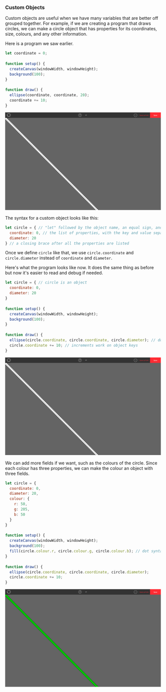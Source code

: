 ### Custom Objects

Custom objects are useful when we have many variables that are better off grouped together. For example, if we are creating a program that draws circles, we can make a circle object that has properties for its coordinates, size, colours, and any other information.

Here is a program we saw earlier.

```js
let coordinate = 0;

function setup() {
  createCanvas(windowWidth, windowHeight);
  background(100);
}
  
function draw() {
  ellipse(coordinate, coordinate, 20); 
  coordinate += 10; 
}
```

![](../../Images/Circle_Trail.png)

The syntax for a custom object looks like this:

```js
let circle = { // "let" followed by the object name, an equal sign, and an opening brace
  coordinate: 0, // the list of properties, with the key and value separated by a colon
  diameter: 20 
} // a closing brace after all the properties are listed
```

Once we define `circle` like that, we use `circle.coordinate` and `circle.diameter` instead of `coordinate` and `diameter`.

Here's what the program looks like now. It does the same thing as before but now it's easier to read and debug if needed.

```js
let circle = { // circle is an object 
  coordinate: 0,
  diameter: 20
}

function setup() {
  createCanvas(windowWidth, windowHeight);
  background(100);
}
  
function draw() {
  ellipse(circle.coordinate, circle.coordinate, circle.diameter); // dot syntax is used to get the values in the circle object
  circle.coordinate += 10; // increments work on object keys
}
```

![](../../Images/Circle_Trail.png)

We can add more fields if we want, such as the colours of the circle. Since each colour has three properties, we can make the colour an object with three fields. 

```js
let circle = {
  coordinate: 0,
  diameter: 20,
  colour: {
    r: 50,
    g: 205,
    b: 50
  }
}

function setup() {
  createCanvas(windowWidth, windowHeight);
  background(100);
  fill(circle.colour.r, circle.colour.g, circle.colour.b); // dot syntax looks like this when you have an object inside an object
}
  
function draw() {
  ellipse(circle.coordinate, circle.coordinate, circle.diameter); 
  circle.coordinate += 10; 
}
```

![](../../Images/Circle_Trail_2.png)
